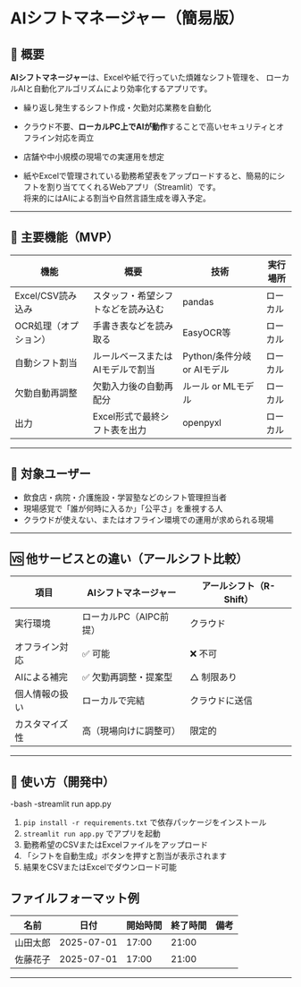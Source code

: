# AIシフトマネージャー（簡易版）

## 🧩 概要

**AIシフトマネージャー**は、Excelや紙で行っていた煩雑なシフト管理を、
ローカルAIと自動化アルゴリズムにより効率化するアプリです。

- 繰り返し発生するシフト作成・欠勤対応業務を自動化
- クラウド不要、**ローカルPC上でAIが動作**することで高いセキュリティとオフライン対応を両立
- 店舗や中小規模の現場での実運用を想定

- 紙やExcelで管理されている勤務希望表をアップロードすると、簡易的にシフトを割り当ててくれるWebアプリ（Streamlit）です。  
将来的にはAIによる割当や自然言語生成を導入予定。
---

## 🚀 主要機能（MVP）

| 機能 | 概要 | 技術 | 実行場所 |
|------|------|------|----------|
| Excel/CSV読み込み | スタッフ・希望シフトなどを読み込む | pandas | ローカル |
| OCR処理（オプション） | 手書き表などを読み取る | EasyOCR等 | ローカル |
| 自動シフト割当 | ルールベースまたはAIモデルで割当 | Python/条件分岐 or AIモデル | ローカル |
| 欠勤自動再調整 | 欠勤入力後の自動再配分 | ルール or MLモデル | ローカル |
| 出力 | Excel形式で最終シフト表を出力 | openpyxl | ローカル |

---

## 🎯 対象ユーザー

- 飲食店・病院・介護施設・学習塾などのシフト管理担当者
- 現場感覚で「誰が何時に入るか」「公平さ」を重視する人
- クラウドが使えない、またはオフライン環境での運用が求められる現場

---

## 🆚 他サービスとの違い（アールシフト比較）

| 項目 | AIシフトマネージャー | アールシフト（R-Shift） |
|------|------------------------|--------------------------|
| 実行環境 | ローカルPC（AIPC前提） | クラウド |
| オフライン対応 | ✅ 可能 | ❌ 不可 |
| AIによる補完 | ✅ 欠勤再調整・提案型 | △ 制限あり |
| 個人情報の扱い | ローカルで完結 | クラウドに送信 |
| カスタマイズ性 | 高（現場向けに調整可） | 限定的 |

---

## 🧪 使い方（開発中）

-bash
-streamlit run app.py


1. `pip install -r requirements.txt` で依存パッケージをインストール  
2. `streamlit run app.py` でアプリを起動  
3. 勤務希望のCSVまたはExcelファイルをアップロード  
4. 「シフトを自動生成」ボタンを押すと割当が表示されます  
5. 結果をCSVまたはExcelでダウンロード可能  

## ファイルフォーマット例

| 名前   | 日付       | 開始時間 | 終了時間 | 備考   |
|--------|------------|----------|----------|--------|
| 山田太郎 | 2025-07-01 | 17:00   | 21:00   |        |
| 佐藤花子 | 2025-07-01 | 17:00   | 21:00   |        |

---







